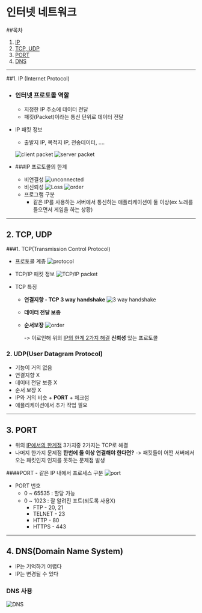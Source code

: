 # 인터넷 네트워크
##목차
1. [IP](#1.-IP-(Internet-Protocol))
2. [TCP, UDP](#2.-TCP,-UDP)
3. [PORT](#3.-PORT)
4. [DNS](#4.-DNS(Domain-Name-System))
---

##1. IP (Internet Protocol) 


- ### 인터넷 프로토콜 역할
  - 지정한 IP 주소에 데이터 전달
  - 패킷(Packet)이라는 통신 단위로 데이터 전달

  
- IP 패킷 정보
  - 출발지 IP, 목적지 IP, 전송데이터, ....

  ![client packet](./Image/ip1.png)
  ![server packet](./Image/ip2.png)


- ###IP 프로토콜의 한계
  - 비연결성
  ![unconnected](./Image/ip3.png)
  - 비신뢰성
  ![Loss](./Image/ip4.png)
  ![order](./Image/ip5.png)
  - 프로그램 구분
    - 같은 IP를 사용하는 서버에서 통신하는 애플리케이션이 둘 이상(ex 노래를 들으면서 게임을 하는 상황)
---
    
## 2. TCP, UDP

###1. TCP(Transmission Control Protocol)

- 프로토콜 계층
  ![protocol](./Image/tcp1.png)

  
- TCP/IP 패킷 정보
  ![TCP/IP packet](./Image/tcp2.png)


- TCP 특징
  - **연결지향 - TCP 3 way handshake**
  ![3 way handshake](./Image/tcp3.png)
  
  - **데이터 전달 보증**

  - **순서보장**
  ![order](./Image/tcp4.png)
  
    ->  이로인해 위의 [IP의 한계 2가지 해결](#IP-프로토콜의-한계) **신뢰성** 있는 프로토콜

### 2. UDP(User Datagram Protocol)
- 기능이 거의 없음
- 연결지향 X
- 데이터 전달 보증 X
- 순서 보장 X
- IP와 거의 비슷 + **PORT** + 체크섬
- 애플리케이션에서 추가 작업 필요

---
## 3. PORT
- 위의 [IP에서의 한계점](#IP-프로토콜의-한계) 3가지중 2가지는 TCP로 해결
- 나머지 한가지 문제점 **한번에 둘 이상 연결해야 한다면?** -> 패킷들이 어떤 서버에서 오는 패킷인지 인지를 못하는 문제점 발생

####PORT - 같은 IP 내에서 프로세스 구분
![port](./Image/port1.png)

- PORT 번호
  - 0 ~ 65535 : 할당 가능
  - 0 ~ 1023 : 잘 알려진 포트(되도록 사용X)
    - FTP - 20, 21
    - TELNET - 23
    - HTTP - 80
    - HTTPS - 443

---
## 4. DNS(Domain Name System)
- IP는 기억하기 어렵다
- IP는 변경될 수 있다

### DNS 사용
![DNS](./Image/dns1.png)